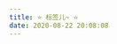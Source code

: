 ```yaml
---
title: ⭐ 标签儿~ ⭐
date: 2020-08-22 20:08:08
---
```

<!--
 * @Author: Weidows
 * @Date: 2020-08-22 20:08:08
 * @LastEditors: Weidows
 * @LastEditTime: 2020-08-23 12:40:25
 * @FilePath: \Weidows\Website\source\tags\tags.md
-->
